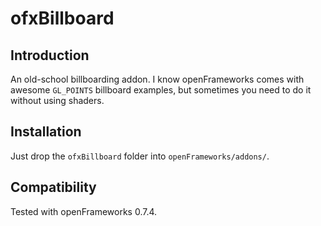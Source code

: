 ofxBillboard
=====================================

Introduction
------------
An old-school billboarding addon. I know openFrameworks comes with awesome `GL_POINTS` billboard examples, but sometimes you need to do it without using shaders.

Installation
------------
Just drop the `ofxBillboard` folder into `openFrameworks/addons/`.

Compatibility
------------
Tested with openFrameworks 0.7.4.
